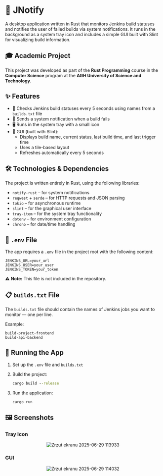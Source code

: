 # 🔔 JNotify

A desktop application written in Rust that monitors Jenkins build statuses and notifies the user of failed builds via system notifications. It runs in the background as a system tray icon and includes a simple GUI built with Slint for visualizing build information.

## 🎓 Academic Project

This project was developed as part of the **Rust Programming** course in the **Computer Science** program at the **AGH University of Science and Technology**.

## ✨ Features

- 🔄 Checks Jenkins build statuses every 5 seconds using names from a `builds.txt` file
- 📢 Sends a system notification when a build fails
- 🖥️ Runs in the system tray with a small icon
- 🧩 GUI (built with Slint):
  - Displays build name, current status, last build time, and last trigger time
  - Uses a tile-based layout
  - Refreshes automatically every 5 seconds

## 🛠️ Technologies & Dependencies

The project is written entirely in Rust, using the following libraries:

- `notify-rust` – for system notifications  
- `reqwest` + `serde` – for HTTP requests and JSON parsing  
- `tokio` – for asynchronous runtime  
- `slint` – for the graphical user interface  
- `tray-item` – for the system tray functionality  
- `dotenv` – for environment configuration  
- `chrono` – for date/time handling

## 🔧 `.env` File

The app requires a `.env` file in the project root with the following content:

```
JENKINS_URL=your_url
JENKINS_USER=your_user
JENKINS_TOKEN=your_token
```

⚠️ **Note:** This file is not included in the repository.

## 📋 `builds.txt` File

The `builds.txt` file should contain the names of Jenkins jobs you want to monitor — one per line.

Example:

```
build-project-frontend  
build-api-backend  
```

## 🚀 Running the App

1. Set up the `.env` file and `builds.txt`
2. Build the project:

   ```cmd
   cargo build --release
   ```

3. Run the application:

   ```
   cargo run
   ```

## 🖼️ Screenshots

### Tray Icon

<div align="center">
  
  ![Zrzut ekranu 2025-06-29 113933](https://github.com/user-attachments/assets/913d50cc-faa9-4e96-b969-dd2d170bf0be)

</div>

### GUI

<div align="center">
  
  ![Zrzut ekranu 2025-06-29 114032](https://github.com/user-attachments/assets/ff16ea58-bba8-4ebe-9c7f-7e9efe8c2d2f)

</div>
